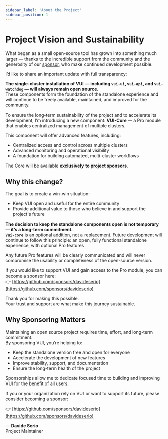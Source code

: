 ```yaml
---
sidebar_label: 'About the Project'
sidebar_position: 1
---
```


# Project Vision and Sustainability

What began as a small open-source tool has grown into something much larger — thanks to the incredible support from the community and the generosity of our [sponsor](/sponsors), who make continued development possible.

I’d like to share an important update with full transparency:

**The single-cluster installation of VUI — including `vui-ui`, `vui-api`, and `vui-watchdog` — will always remain open source.**  
These components form the foundation of the standalone experience and will continue to be freely available, maintained, and improved for the community.

To ensure the long-term sustainability of the project and to accelerate its development, I’m introducing a new component: **VUI-Core** — a Pro module that enables centralized management of multiple clusters.

This component will offer advanced features, including:

- Centralized access and control across multiple clusters  
- Advanced monitoring and operational visibility  
- A foundation for building automated, multi-cluster workflows

The Core will be available **exclusively to project sponsors**.

## Why this change?

The goal is to create a win-win situation:

- Keep VUI open and useful for the entire community  
- Provide additional value to those who believe in and support the project's future

**The decision to keep the standalone components open is not temporary — it’s a long-term commitment.**  
**`Vui-core`** is an optional addition, not a replacement. Future development will continue to follow this principle: an open, fully functional standalone experience, with optional Pro features.

Any future Pro features will be clearly communicated and will never compromise the usability or completeness of the open-source version.

If you would like to support VUI and gain access to the Pro module, you can become a sponsor here:  
👉 [https://github.com/sponsors/davideserio](https://github.com/sponsors/davideserio)

Thank you for making this possible.  
Your trust and support are what make this journey sustainable.

## Why Sponsoring Matters

Maintaining an open source project requires time, effort, and long-term commitment.  
By sponsoring VUI, you’re helping to:

- Keep the standalone version free and open for everyone  
- Accelerate the development of new features  
- Improve stability, support, and documentation  
- Ensure the long-term health of the project

Sponsorships allow me to dedicate focused time to building and improving VUI for the benefit of all users.

If you or your organization rely on VUI or want to support its future, please consider becoming a sponsor:

👉 [https://github.com/sponsors/davideserio](https://github.com/sponsors/davideserio)

— **Davide Serio**  
Project Maintainer
